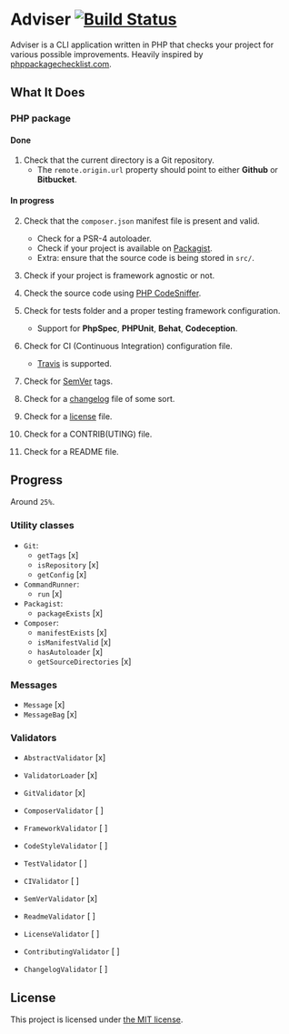 # Adviser [![Build Status](https://travis-ci.org/bound1ess/adviser.svg?branch=master)](https://travis-ci.org/bound1ess/adviser)

Adviser is a CLI application written in PHP that checks your project for various possible improvements. Heavily inspired by [phppackagechecklist.com](http://phppackagechecklist.com).

## What It Does

### PHP package

#### Done

1. Check that the current directory is a Git repository.
    - The `remote.origin.url` property should point to either **Github** or **Bitbucket**.

#### In progress

2. Check that the `composer.json` manifest file is present and valid.
    - Check for a PSR-4 autoloader.
    - Check if your project is available on [Packagist](https://packagist.org).
    - Extra: ensure that the source code is being stored in `src/`.

3. Check if your project is framework agnostic or not.

4. Check the source code using [PHP CodeSniffer](https://github.com/squizlabs/PHP_CodeSniffer).

5. Check for tests folder and a proper testing framework configuration.
    - Support for **PhpSpec**, **PHPUnit**, **Behat**, **Codeception**.

6. Check for CI (Continuous Integration) configuration file.
    - [Travis](https://travis-ci.org) is supported.

7. Check for [SemVer](http://semver.org) tags.

8. Check for a [changelog](http://keepachangelog.com) file of some sort.

9. Check for a [license](http://choosealicense.com) file.

10. Check for a CONTRIB(UTING) file.

11. Check for a README file.

## Progress

Around `25%`.

### Utility classes

- `Git`:
    - `getTags` [x]
    - `isRepository` [x]
    - `getConfig` [x]
- `CommandRunner`:
    - `run` [x]
- `Packagist`:
    - `packageExists` [x]
- `Composer`:
    - `manifestExists` [x]
    - `isManifestValid` [x]
    - `hasAutoloader` [x]
    - `getSourceDirectories` [x]

### Messages

- `Message` [x]
- `MessageBag` [x]

### Validators

- `AbstractValidator` [x]
- `ValidatorLoader` [x]

- `GitValidator` [x]
- `ComposerValidator` [ ]
- `FrameworkValidator` [ ]
- `CodeStyleValidator` [ ]
- `TestValidator` [ ]
- `CIValidator` [ ]
- `SemVerValidator` [x]
- `ReadmeValidator` [ ]
- `LicenseValidator` [ ]
- `ContributingValidator` [ ]
- `ChangelogValidator` [ ]

## License

This project is licensed under [the MIT license](https://github.com/bound1ess/adviser/blob/master/LICENSE).
